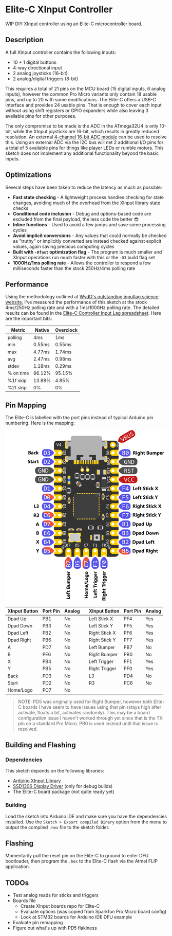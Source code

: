 # Elite-C XInput Controller

WIP DIY XInput controller using an Elite-C microcontroller board.

## Description

A full XInput controller contains the following inputs:

* 10 + 1 digital buttons
* 4-way directional input
* 2 analog joysticks (16-bit)
* 2 analog/digital triggers (8-bit)

This requires a total of 21 pins on the MCU board (15 digital inputs, 6 analog inputs), however the common Pro Micro variants only contain 18 usable pins, and up to 20 with some modifications. The Elite-C offers a USB-C interface and provides 24 usable pins. That is enough to cover each input without using shift registers or GPIO expanders while also leaving 3 available pins for other purposes.

The only compromise to be made is the ADC in the ATmega32U4 is only 10-bit, while the XInput joysticks are 16-bit, which results in greatly reduced resolution. An external [4-channel 16-bit ADC module](https://www.cqrobot.com/index.php?route=product/product&product_id=1124) can be used to resolve this. Using an external ADC via the I2C bus will net 2 additional I/O pins for a total of 5 available pins for things like player LEDs or rumble motors. This sketch does not implement any additional functionality beyond the basic inputs.

## Optimizations

Several steps have been taken to reduce the latency as much as possible:

* **Fast state checking** - A lightweight process handles checking for state changes, avoiding much of the overhead from the XInput library state checks
* **Conditional code inclusion** - Debug and options-based code are excluded from the final payload, the less code the better 😎
* **Inline functions** - Used to avoid a few jumps and save some processing cycles
* **Avoid implicit conversions** - Any values that could normally be checked as "truthy" or implicitly converted are instead checked against explicit values, again saving precious computing cycles
* **Built with `-Ofast` optimization flag** - The program is much smaller and XInput operations run much faster with this or the `-O3` build flag set
* **1000Hz/1ms polling rate** - Allows the controller to respond a few milliseconds faster than the stock 250Hz/4ms polling rate

## Performance

Using the methodology outlined at [WydD's outstanding inputlag.science website](https://inputlag.science/controller/methodology), I've measured the performance of this sketch at the stock 4ms/250Hz polling rate and with a 1ms/1000Hz polling rate. The detailed results can be found in the [Elite-C Controller Input Lag spreadsheet](https://docs.google.com/spreadsheets/d/1yfBr1uXyzMTwqz8_qHCONQ1BwaxIcIZJ1_DqN0GXziE). Here are the important bits:

| Metric    | Native | Overclock |
| --------- | ------ | --------- |
| polling   | 4ms    | 1ms       |
| min       | 0.55ms | 0.55ms    |
| max       | 4.77ms | 1.74ms    |
| avg       | 2.47ms | 0.98ms    |
| stdev     | 1.18ms | 0.29ms    |
| % on time | 86.12% | 95.15%    |
| %1f skip  | 13.88% | 4.85%     |
| %2f skip  | 0%     | 0%        |

## Pin Mapping

The Elite-C is labelled with the port pins instead of typical Arduino pin numbering. Here is the mapping:

![Elite-C Pin Mapping](resources/Elite-C-XInput-mapping.png)

| XInput Button | Port Pin | Analog |   | XInput Button | Port Pin | Analog |
| ------------- | -------- | ------ | - | ------------- | -------- | ------ |
| Dpad Up       | PB1      | No     |   | Left Stick X  | PF4      | Yes    |
| Dpad Down     | PB3      | No     |   | Left Stick Y  | PF5      | Yes    |
| Dpad Left     | PB2      | No     |   | Right Stick X | PF6      | Yes    |
| Dpad Right    | PB6      | No     |   | Right Stick Y | PF7      | Yes    |
| A             | PD7      | No     |   | Left Bumper   | PB7      | No     |
| B             | PE6      | No     |   | Right Bumper  | PB0      | No     |
| X             | PB4      | No     |   | Left Trigger  | PF1      | Yes    |
| Y             | PB5      | No     |   | Right Trigger | PF0      | Yes    |
| Back          | PD3      | No     |   | L3            | PD4      | No     |
| Start         | PD2      | No     |   | R3            | PC6      | No     |
| Home/Logo     | PC7      | No     |

> NOTE: PD5 was originally used for Right Bumper, however both Elite-C boards I have seem to have issues using that pin (stays high after activate, floats a bit, activates randomly). This may be a board configuration issue I haven't worked through yet since that is the TX pin on a standard Pro Micro. PB0 is used instead until that issue is resolved.

## Building and Flashing

### Dependencies

This sketch depends on the following libraries:

* [Arduino XInput Library](https://github.com/dmadison/ArduinoXInput)
* [SSD1306 Display Driver](https://github.com/lexus2k/ssd1306) (only for debug builds)
* The Elite-C board package (not quite ready yet)

### Building

Load the sketch into Arduino IDE and make sure you have the dependencies installed. Use the `Sketch > Export compiled Binary` option from the menu to output the compiled `.hex` file to the sketch folder.

## Flashing

Momentarily pull the reset pin on the Elite-C to ground to enter DFU bootloader, then program the `.hex` to the Elite-C flash via the Atmel FLIP application.

## TODOs

* Test analog reads for sticks and triggers
* Boards file
  * Create XInput boards repo for Elite-C
  * Evaluate options (was copied from Sparkfun Pro Micro board config)
  * Look at STM32 boards for Arduino IDE DFU example
* Evaluate pin remapping
* Figure out what's up with PD5 flakiness
